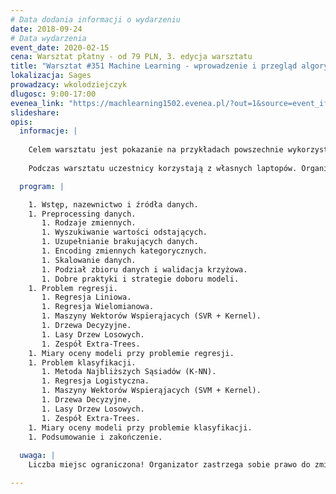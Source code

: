 ```yaml
---
# Data dodania informacji o wydarzeniu
date: 2018-09-24
# Data wydarzenia
event_date: 2020-02-15
cena: Warsztat płatny - od 79 PLN, 3. edycja warsztatu
title: "Warsztat #351 Machine Learning - wprowadzenie i przegląd algorytmów"
lokalizacja: Sages
prowadzacy: wkolodziejczyk
dlugosc: 9:00-17:00
evenea_link: "https://machlearning1502.evenea.pl/?out=1&source=event_iframe"
slideshare:
opis:
  informacje: |
    
    Celem warsztatu jest pokazanie na przykładach powszechnie wykorzystywanych rozwiązań w branży Machine Learning. Każdy z omawianych algorytmów zostanie zaprezentowany od strony teoretycznej oraz implementacyjnej. Stack technologiczny: Python 3.X, numpy, pandas, matplotlib, scikit-learn.
    
    Podczas warsztatu uczestnicy korzystają z własnych laptopów. Organizator zapewnia kawę herbatę oraz pizzę w porze lunchowej.

  program: |

    1. Wstęp, nazewnictwo i źródła danych.
    1. Preprocessing danych.
       1. Rodzaje zmiennych.
       1. Wyszukiwanie wartości odstających.
       1. Uzupełnianie brakujących danych.
       1. Encoding zmiennych kategorycznych.
       1. Skalowanie danych.
       1. Podział zbioru danych i walidacja krzyżowa.
       1. Dobre praktyki i strategie doboru modeli.
    1. Problem regresji.
       1. Regresja Liniowa.
       1. Regresja Wielomianowa.
       1. Maszyny Wektorów Wspierąjacych (SVR + Kernel).
       1. Drzewa Decyzyjne.
       1. Lasy Drzew Losowych.
       1. Zespół Extra-Trees.
    1. Miary oceny modeli przy problemie regresji.
    1. Problem klasyfikacji.
       1. Metoda Najbliższych Sąsiadów (K-NN).
       1. Regresja Logistyczna.
       1. Maszyny Wektorów Wspierąjacych (SVM + Kernel).
       1. Drzewa Decyzyjne.
       1. Lasy Drzew Losowych.
       1. Zespół Extra-Trees.
    1. Miary oceny modeli przy problemie klasyfikacji.
    1. Podsumowanie i zakończenie.
 
  uwaga: |
    Liczba miejsc ograniczona! Organizator zastrzega sobie prawo do zmiany lokalizacji wydarzenia oraz jego odwołania w przypadku niezgłoszenia się minimalnej liczby uczestników.

---
```

